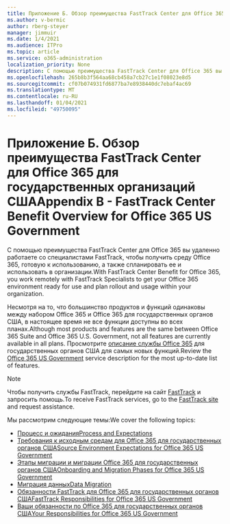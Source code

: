 ```yaml
---
title: Приложение Б. Обзор преимущества FastTrack Center для Office 365 для государственных организаций США
ms.author: v-bermic
author: rberg-steyer
manager: jimmuir
ms.date: 1/4/2021
ms.audience: ITPro
ms.topic: article
ms.service: o365-administration
localization_priority: None
description: С помощью преимущества FastTrack Center для Office 365 вы удаленно работаете со специалистами FastTrack, чтобы подготовить среду Office 365 к использованию и спланировать ее использование в организации.
ms.openlocfilehash: 265b8b3f564aa68cb458a7cb27c1e1f08023e8d5
ms.sourcegitcommit: cf07b074931fd6877ba7e8938440dc7ebaf4ac69
ms.translationtype: MT
ms.contentlocale: ru-RU
ms.lasthandoff: 01/04/2021
ms.locfileid: "49750095"
---
```

# <a name="appendix-b---fasttrack-center-benefit-overview-for-office-365-us-government"></a><span data-ttu-id="2c7fc-103">Приложение Б. Обзор преимущества FastTrack Center для Office 365 для государственных организаций США</span><span class="sxs-lookup"><span data-stu-id="2c7fc-103">Appendix B - FastTrack Center Benefit Overview for Office 365 US Government</span></span>

<span data-ttu-id="2c7fc-104">С помощью преимущества FastTrack Center для Office 365 вы удаленно работаете со специалистами FastTrack, чтобы получить среду Office 365, готовую к использованию, а также спланировать ее и использовать в организации.</span><span class="sxs-lookup"><span data-stu-id="2c7fc-104">With FastTrack Center Benefit for Office 365, you work remotely with FastTrack Specialists to get your Office 365 environment ready for use and plan rollout and usage within your organization.</span></span> 
  
<span data-ttu-id="2c7fc-105">Несмотря на то, что большинство продуктов и функций одинаковы между набором Office 365 и Office 365 для государственных органов США, в настоящее время не все функции доступны во всех планах.</span><span class="sxs-lookup"><span data-stu-id="2c7fc-105">Although most products and features are the same between Office 365 Suite and Office 365 U.S. Government, not all features are currently available in all plans.</span></span> <span data-ttu-id="2c7fc-106">Просмотрите [описание службы Office 365](https://aka.ms/aboutgovcloud) для государственных органов США для самых новых функций.</span><span class="sxs-lookup"><span data-stu-id="2c7fc-106">Review the [Office 365 US Government](https://aka.ms/aboutgovcloud) service description for the most up-to-date list of features.</span></span>

> [!NOTE]
> <span data-ttu-id="2c7fc-107">Чтобы получить службы FastTrack, перейдите на сайт [FastTrack](https://go.microsoft.com/fwlink/?linkid=780698) и запросить помощь.</span><span class="sxs-lookup"><span data-stu-id="2c7fc-107">To receive FastTrack services, go to the [FastTrack site](https://go.microsoft.com/fwlink/?linkid=780698) and request assistance.</span></span>  

<span data-ttu-id="2c7fc-108">Мы рассмотрим следующие темы:</span><span class="sxs-lookup"><span data-stu-id="2c7fc-108">We cover the following topics:</span></span>
- [<span data-ttu-id="2c7fc-109">Процесс и ожидания</span><span class="sxs-lookup"><span data-stu-id="2c7fc-109">Process and Expectations</span></span>](process-and-expectations.md) 
- [<span data-ttu-id="2c7fc-110">Требования к исходным средам для Office 365 для государственных органов США</span><span class="sxs-lookup"><span data-stu-id="2c7fc-110">Source Environment Expectations for Office 365 US Government</span></span>](US-Gov-appendix-source-environment-expectations.md)   
- [<span data-ttu-id="2c7fc-111">Этапы миграции и миграции Office 365 для государственных органов США</span><span class="sxs-lookup"><span data-stu-id="2c7fc-111">Onboarding and Migration Phases for Office 365 US Government</span></span>](US-Gov-appendix-onboarding-and-migration.md)
- [<span data-ttu-id="2c7fc-112">Миграция данных</span><span class="sxs-lookup"><span data-stu-id="2c7fc-112">Data Migration</span></span>](data-migration.md)    
- [<span data-ttu-id="2c7fc-113">Обязанности FastTrack для Office 365 для государственных органов США</span><span class="sxs-lookup"><span data-stu-id="2c7fc-113">FastTrack Responsibilities for Office 365 US Government</span></span>](US-Gov-appendix-fasttrack-responsibilities.md)   
- [<span data-ttu-id="2c7fc-114">Ваши обязанности по Office 365 для государственных органов США</span><span class="sxs-lookup"><span data-stu-id="2c7fc-114">Your Responsibilities for Office 365 US Government</span></span>](US-Gov-appendix-your-responsibilities.md)    

